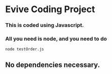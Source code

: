 # Evive Coding Project

### This is coded using Javascript.

### All you need is node, and you need to do

```
node testOrder.js
```

## No dependencies necessary.
